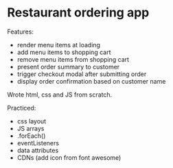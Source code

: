 # Restaurant ordering app

Features:
- render menu items at loading
- add menu items to shopping cart
- remove menu items from shopping cart
- present order summary to customer
- trigger checkout modal after submitting order
- display order confirmation based on customer name


Wrote html, css and JS from scratch.

Practiced:
- css layout
- JS arrays
- .forEach()
- eventListeners
- data attributes
- CDNs (add icon from font awesome)
